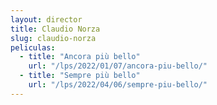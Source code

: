```yaml
---
layout: director
title: Claudio Norza
slug: claudio-norza
peliculas:
  - title: "Ancora più bello"
    url: "/lps/2022/01/07/ancora-piu-bello/"
  - title: "Sempre più bello"
    url: "/lps/2022/04/06/sempre-piu-bello/"
---
```

